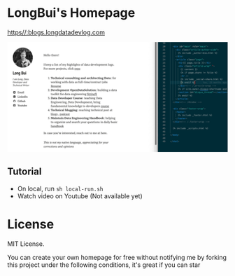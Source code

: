 # LongBui's Homepage

[https//:blogs.longdatadevlog.com](https//:blogs.longdatadevlog.com)

![Homepage](images/BgReadme.png)

## Tutorial

- On local, run `sh local-run.sh`
- Watch video on Youtube (Not available yet)

# License

MIT License.

You can create your own homepage for free without notifying me by forking this project under the following conditions, it's great if you can star
